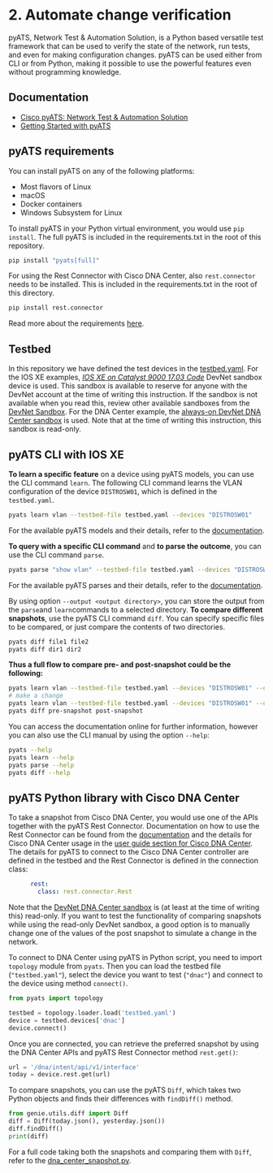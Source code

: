# 2. Automate change verification

pyATS, Network Test & Automation Solution, is a Python based versatile test framework that can be used to verify the state of the network, run tests, and even for making configuration changes. pyATS can be used either from CLI or from Python, making it possible to use the powerful features even without programming knowledge.

## Documentation
- [Cisco pyATS: Network Test & Automation Solution](https://developer.cisco.com/docs/pyats/#!introduction/cisco-pyats-network-test--automation-solution)
- [Getting Started with pyATS](https://developer.cisco.com/docs/pyats-getting-started/)

## pyATS requirements
You can install pyATS on any of the following platforms:
- Most flavors of Linux
- macOS
- Docker containers
- Windows Subsystem for Linux

To install pyATS in your Python virtual environment, you would use `pip install`. The full pyATS is included in the requirements.txt in the root of this repository.

```bash
pip install "pyats[full]"
```

For using the Rest Connector with Cisco DNA Center, also `rest.connector` needs to be installed. This is included in the requirements.txt in the root of this directory.
```bash
pip install rest.connector
```

Read more about the requirements [here](https://pubhub.devnetcloud.com/media/pyats-getting-started/docs/prereqs/prerequisites.html#).

## Testbed

In this repository we have defined the test devices in the [testbed.yaml](testbed.yaml). 
For the IOS XE examples, [*IOS XE on Catalyst 9000 17.03 Code*](https://devnetsandbox.cisco.com/RM/Diagram/Index/e1c0225d-3dfb-4bba-b45a-67308d5251f7) DevNet sandbox device is used. This sandbox is available to reserve for anyone with the DevNet account at the time of writing this instruction. If the sandbox is not available when you read this, review other available sandboxes from the [DevNet Sandbox](devnetsandbox.cisco.com).
For the DNA Center example, the [always-on DevNet DNA Center sandbox](https://devnetsandbox.cisco.com/RM/Diagram/Index/c3c949dc-30af-498b-9d77-4f1c07d835f9?diagramType=Topology) is used. Note that at the time of writing this instruction, this sandbox is read-only.

## pyATS CLI with IOS XE
**To learn a specific feature** on a device using pyATS models, you can use the CLI command `learn`. The following CLI command learns the VLAN configuration of the device `DISTROSW01`, which is defined in the `testbed.yaml`.

```Bash
pyats learn vlan --testbed-file testbed.yaml --devices "DISTROSW01"
```
For the available pyATS models and their details, refer to the [documentation](https://pubhub.devnetcloud.com/media/genie-feature-browser/docs/#/models).

**To query with a specific CLI command** and **to parse the outcome**, you can use the CLI command `parse`.
```Bash
pyats parse "show vlan" --testbed-file testbed.yaml --devices "DISTROSW01"
```
For the available pyATS parses and their details, refer to the [documentation](https://pubhub.devnetcloud.com/media/genie-feature-browser/docs/#/parsers).

By using option `--output <output directory>`, you can store the output from the `parse`and `learn`commands to a selected directory. **To compare different snapshots**, use the pyATS CLI command `diff`. You can specify specific files to be compared, or just compare the contents of two directories.
```Bash
pyats diff file1 file2
pyats diff dir1 dir2
```

**Thus a full flow to compare pre- and post-snapshot could be the following:**
```Bash
pyats learn vlan --testbed-file testbed.yaml --devices "DISTROSW01" --output pre-snapshot
# make a change
pyats learn vlan --testbed-file testbed.yaml --devices "DISTROSW01" --output post-snapshot
pyats diff pre-snapshot post-snapshot
```

You can access the documentation online for further information, however you can also use the CLI manual by using the option `--help`:
```Bash
pyats --help
pyats learn --help
pyats parse --help
pyats diff --help
```

## pyATS Python library with Cisco DNA Center

To take a snapshot from Cisco DNA Center, you would use one of the APIs together with the pyATS Rest Connector. Documentation on how to use the Rest Connector can be found from the [documentation](https://developer.cisco.com/docs/rest-connector/) and the details for Cisco DNA Center usage in the [user guide section for Cisco DNA Center](https://pubhub.devnetcloud.com/media/rest-connector/docs/user_guide/services/dnac.html#). The details for pyATS to connect to the Cisco DNA Center controller are defined in the testbed and the Rest Connector is defined in the connection class:
```yaml
      rest:
        class: rest.connector.Rest
```
Note that the [DevNet DNA Center sandbox](https://devnetsandbox.cisco.com/RM/Diagram/Index/c3c949dc-30af-498b-9d77-4f1c07d835f9?diagramType=Topology) is (at least at the time of writing this) read-only. If you want to test the functionality of comparing snapshots while using the read-only DevNet sandbox, a good option is to manually change one of the values of the post snapshot to simulate a change in the network.

To connect to DNA Center using pyATS in Python script, you need to import `topology` module from `pyats`. Then you can load the testbed file (`"testbed.yaml"`), select the device you want to test (`"dnac"`) and connect to the device using method `connect()`.
```python
from pyats import topology

testbed = topology.loader.load('testbed.yaml')
device = testbed.devices['dnac']
device.connect()
```
Once you are connected, you can retrieve the preferred snapshot by using the DNA Center APIs and pyATS Rest Connector method `rest.get()`:

```python
url = '/dna/intent/api/v1/interface'
today = device.rest.get(url)
```

To compare snapshots, you can use the pyATS `Diff`, which takes two Python objects and finds their differences with `findDiff()` method.
```python
from genie.utils.diff import Diff
diff = Diff(today.json(), yesterday.json())
diff.findDiff()
print(diff)
```

For a full code taking both the snapshots and comparing them with `Diff`, refer to the [dna_center_snapshot.py](dna_center_snapshot.py).